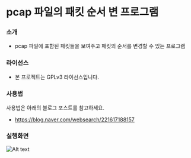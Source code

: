 ﻿# pcap 파일의 패킷 순서 변 프로그램

### 소개

* pcap 파일에 포함된 패킷들을 보여주고 패킷의 순서를 변경할 수 있는 프로그램 

### 라이선스

* 본 프로젝트는 GPLv3 라이선스입니다. 

### 사용법
사용법은 아래의 블로그 포스트를 참고하세요.

* https://blog.naver.com/websearch/221617188157

### 실행화면

![Alt text](https://postfiles.pstatic.net/MjAxOTA4MTVfMTc2/MDAxNTY1ODQyNDI0MjY5.EluqGuCjCEpGGP6cGS4kj_ALdxboFY7PxlpbkdPaqKsg.Jpmvcah9H0J8QgbUQixi0dyaoyMG5lHP9rypdy_Wwmkg.PNG.websearch/PcapViewer-2.png?type=w773)

